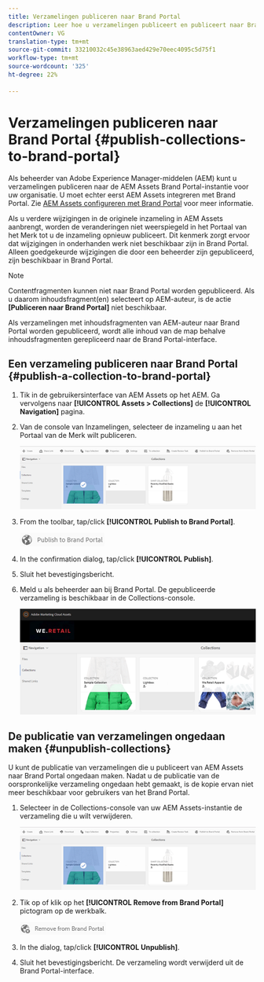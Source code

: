 ```yaml
---
title: Verzamelingen publiceren naar Brand Portal
description: Leer hoe u verzamelingen publiceert en publiceert naar Brand Portal.
contentOwner: VG
translation-type: tm+mt
source-git-commit: 33210032c45e38963aed429e70eec4095c5d75f1
workflow-type: tm+mt
source-wordcount: '325'
ht-degree: 22%

---
```



# Verzamelingen publiceren naar Brand Portal {#publish-collections-to-brand-portal}

Als beheerder van Adobe Experience Manager-middelen (AEM) kunt u verzamelingen publiceren naar de AEM Assets Brand Portal-instantie voor uw organisatie. U moet echter eerst AEM Assets integreren met Brand Portal. Zie [AEM Assets configureren met Brand Portal](configure-aem-assets-with-brand-portal.md) voor meer informatie.

Als u verdere wijzigingen in de originele inzameling in AEM Assets aanbrengt, worden de veranderingen niet weerspiegeld in het Portaal van het Merk tot u de inzameling opnieuw publiceert. Dit kenmerk zorgt ervoor dat wijzigingen in onderhanden werk niet beschikbaar zijn in Brand Portal. Alleen goedgekeurde wijzigingen die door een beheerder zijn gepubliceerd, zijn beschikbaar in Brand Portal.

>[!NOTE]
>
>Contentfragmenten kunnen niet naar Brand Portal worden gepubliceerd. Als u daarom inhoudsfragment(en) selecteert op AEM-auteur, is de actie **[Publiceren naar Brand Portal]** niet beschikbaar.
>
>Als verzamelingen met inhoudsfragmenten van AEM-auteur naar Brand Portal worden gepubliceerd, wordt alle inhoud van de map behalve inhoudsfragmenten gerepliceerd naar de Brand Portal-interface.

## Een verzameling publiceren naar Brand Portal {#publish-a-collection-to-brand-portal}

1. Tik in de gebruikersinterface van AEM Assets op het AEM. Ga vervolgens naar **[!UICONTROL Assets > Collections]** de **[!UICONTROL Navigation]** pagina.
2. Van de console van Inzamelingen, selecteer de inzameling u aan het Portaal van de Merk wilt publiceren.

   ![select_collection](assets/select_collection.png)

3. From the toolbar, tap/click **[!UICONTROL Publish to Brand Portal]**.

   ![publish_to_bp_icon](assets/publish_to_bp_icon.png)

4. In the confirmation dialog, tap/click **[!UICONTROL Publish]**.
5. Sluit het bevestigingsbericht.
6. Meld u als beheerder aan bij Brand Portal. De gepubliceerde verzameling is beschikbaar in de Collections-console.

   ![published_collection](assets/published_collection.png)

## De publicatie van verzamelingen ongedaan maken {#unpublish-collections}

U kunt de publicatie van verzamelingen die u publiceert van AEM Assets naar Brand Portal ongedaan maken. Nadat u de publicatie van de oorspronkelijke verzameling ongedaan hebt gemaakt, is de kopie ervan niet meer beschikbaar voor gebruikers van het Brand Portal.

1. Selecteer in de Collections-console van uw AEM Assets-instantie de verzameling die u wilt verwijderen.

   ![select_collection-1](assets/select_collection-1.png)

2. Tik op of klik op het **[!UICONTROL Remove from Brand Portal]** pictogram op de werkbalk.

   ![remove_from_bp_icon](assets/remove_from_bp_icon.png)

3. In the dialog, tap/click **[!UICONTROL Unpublish]**.
4. Sluit het bevestigingsbericht. De verzameling wordt verwijderd uit de Brand Portal-interface.
